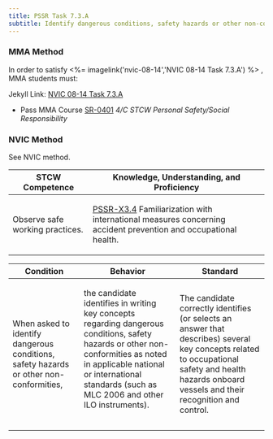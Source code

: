 ```yaml
---
title: PSSR Task 7.3.A 
subtitle: Identify dangerous conditions, safety hazards or other non-conformities
---
```



### MMA Method

In order to satisfy <%= imagelink('nvic-08-14','NVIC 08-14  Task  7.3.A') %> , MMA students must:

Jekyll Link: [NVIC 08-14  Task  7.3.A](/stcw23/assets/images/nvic-08-14.pdf)

* Pass MMA Course  [SR-0401](SR-0401) *4/C STCW Personal Safety/Social Responsibility*


### NVIC Method

<a onclick="togglevisibility('nvic_methods')" >See NVIC method.</a>

<div id='nvic_methods' class='hide'>

<table>
<thead>
<tr>
<th class='forty'> STCW Competence </th>
<th class='sixty'> Knowledge, Understanding, and Proficiency </th>
</tr>
</thead>




<tbody>
<tr><td markdown='1'>

Observe safe working practices.

</td><td markdown='1'>

[PSSR-X3.4](../../tables/614.html#PSSR-X3.4) Familiarization with international measures concerning accident prevention and occupational health.

</td></tr>


</tbody>
</table>


<table>
<thead>
<tr><th class='twenty'>  Condition </th><th class='twenty'> Behavior </th><th  class='sixty'>Standard </th></tr>
</thead>
<tbody >



<tr><td markdown='1'>

When asked to identify dangerous conditions, safety hazards or other non-conformities,

</td><td markdown='1'>

the candidate identifies in writing key concepts regarding dangerous conditions, safety hazards or other non- conformities as noted in applicable national or international standards (such as MLC 2006 and other ILO instruments).

<br>

<div class="tooltip">
<span class="tooltiptext">
</span>
</div>


</td><td markdown='1'>

The candidate correctly identifies (or selects an answer that describes) several key concepts related to occupational safety and health hazards onboard vessels and their recognition and control.

</td></tr>
</tbody>
</table>
</div>
